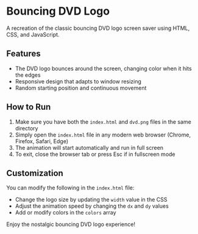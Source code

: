 # Bouncing DVD Logo

A recreation of the classic bouncing DVD logo screen saver using HTML, CSS, and JavaScript.

## Features

- The DVD logo bounces around the screen, changing color when it hits the edges
- Responsive design that adapts to window resizing
- Random starting position and continuous movement

## How to Run

1. Make sure you have both the `index.html` and `dvd.png` files in the same directory
2. Simply open the `index.html` file in any modern web browser (Chrome, Firefox, Safari, Edge)
3. The animation will start automatically and run in full screen
4. To exit, close the browser tab or press Esc if in fullscreen mode

## Customization

You can modify the following in the `index.html` file:

- Change the logo size by updating the `width` value in the CSS
- Adjust the animation speed by changing the `dx` and `dy` values
- Add or modify colors in the `colors` array

Enjoy the nostalgic bouncing DVD logo experience! 